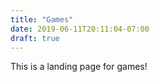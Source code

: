 ```yaml
---
title: "Games"
date: 2019-06-11T20:11:04-07:00
draft: true
---
```


This is a landing page for games!
